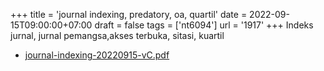 +++
title = 'journal indexing, predatory, oa, quartil'
date = 2022-09-15T09:00:00+07:00
draft = false
tags = ['nt6094']
url = '1917'
+++
Indeks jurnal, jurnal pemangsa,akses terbuka, sitasi, kuartil
<!--more-->

+ [journal-indexing-20220915-vC.pdf](https://zenodo.org/doi/10.5281/zenodo.7082128)
